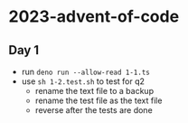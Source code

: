 # 2023-advent-of-code

## Day 1

- run `deno run --allow-read 1-1.ts`
- use `sh 1-2.test.sh` to test for q2
    - rename the text file to a backup
    - rename the test file as the text file
    - reverse after the tests are done

